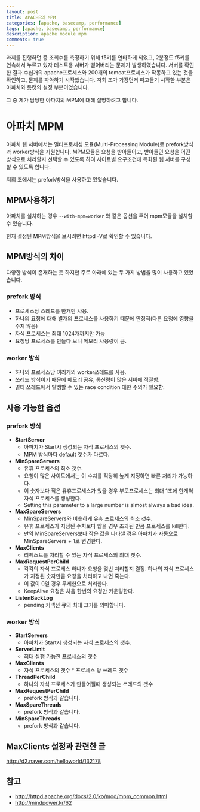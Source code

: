 ```yaml
---
layout: post
title: APACHE의 MPM
categories: [apache, basecamp, performance]
tags: [apache, basecamp, performance]
description: apache module mpm
comments: true
---
```

과제를 진행하던 중 조회수를 측정하기 위해 f5키를 연타하게 되었고, 2분정도 f5키를 연속해서 누르고 있자 테스트용 서버가 뻗어버리는 문제가
발생하였습니다. 서버를 확인한 결과 수십개의 apache프로세스와 200개의 tomcat프로세스가 작동하고 있는 것을 확인하고, 문제를 파악하기 시작했습니다.
저희 조가 가장먼저 파고들기 시작한 부분은 아파치와 톰캣의 설정 부분이었습니다.

그 중 제가 담당한 아파치의 MPM에 대해 설명하려고 합니다.

# 아파치 MPM
아파치 웹 서버에서는 멀티프로세싱 모듈(Multi-Processing Module)로 prefork방식과 worker방식을 지원합니다.
MPM모듈은 요청을 받아들이고, 받아들인 요청을 어떤 방식으로 처리할지 선택할 수 있도록 하여 사이트별 요구조건에 특화된 웹 서버를 구성할 수 있도록 합니다.

저희 조에서는 prefork방식을 사용하고 있었습니다.

## MPM사용하기
아파치를 설치하는 경우 `--with-mpm=worker` 와 같은 옵션을 주어 mpm모듈을 설치할 수 있습니다.

현재 설정된 MPM방식을 보시려면 httpd -V로 확인할 수 있습니다.

## MPM방식의 차이

다양한 방식이 존재하는 듯 하지만 주로 아래에 있는 두 가지 방법을 많이 사용하고 있었습니다.

### prefork 방식
- 프로세스당 스레드를 한개만 사용.
- 하나의 요청에 대해 별개의 프로세스를 사용하기 때문에 안정적(다른 요청에 영향을 주지 않음)
- 자식 프로세스는 최대 1024개까지만 가능
- 요청당 프로세스를 만들다 보니 메모리 사용량이 큼.
### worker 방식
- 하나의 프로세스당 여러개의 worker쓰레드를 사용.
- 쓰레드 방식이기 때문에 메모리 공유, 통신량이 많은 서버에 적절함.
- 멀티 쓰레드에서 발생할 수 있는 race condition 대한 주의가 필요함.

## 사용 가능한 옵션
### prefork 방식
- **StartServer**
	- 아파치가 Start시 생성되는 자식 프로세스의 갯수.
	- MPM 방식마다 default 갯수가 다르다.
- **MinSpareServers**
	- 유휴 프로세스의 최소 갯수.
	- 요청이 많은 사이트에서는 이 수치를 적당히 높게 지정하면 빠른 처리가 가능하다.
	- 이 숫자보다 적은 유휴프로세스가 있을 경우 부모프로세스는 최대 1초에 한개씩 자식 프로세스를 생성한다.
	- Setting this parameter to a large number is almost always a bad idea.
- **MaxSpareServers**
	- MinSpareServers와 비슷하게 유휴 프로세스의 최소 갯수.
	- 유휴 프로세스가 지정된 수치보다 많을 경우 초과된 만큼 프로세스를 kill한다.
	- 만약 MinSpareServers보다 작은 값을 나타낼 경우 아파치가 자동으로 MinSpareServers + 1로 변경한다.
- **MaxClients**
	- 리퀘스트를 처리할 수 있는 자식 프로세스의 최대 갯수.
- **MaxRequestPerChild**
	- 각각의 자식 프로세스 하나가 요청을 몇번 처리할지 결정. 하나의 자식 프로세스가 지정된 숫자만큼 요청을 처리하고 나면 죽는다.
	- 이 값이 0일 경우 무제한으로 처리한다.
	- KeepAlive 요청은 처음 한번의 요청만 카운팅한다.
- **ListenBackLog**
	- pending 커넥션 큐의 최대 크기를 의미합니다.

### worker 방식
- **StartServers**
	- 아파치가 Start시 생성되는 자식 프로세스의 갯수.
- **ServerLimit**
	-  최대 실행 가능한 프로세스의 갯수
-  **MaxClients**
	- 자식 프로세스의 갯수 * 프로세스 당 쓰레드 갯수
-  **ThreadPerChild**
	-  하나의 자식 프로세스가 만들어질때 생성되는 쓰레드의 갯수
-  **MaxRequestPerChild**
	-  prefork 방식과 같습니다.
-  **MaxSpareThreads**
	-  prefork 방식과 같습니다.
-  **MinSpareThreads**
	-  prefork 방식과 같습니다.

## MaxClients 설정과 관련한 글
http://d2.naver.com/helloworld/132178


## 참고
- http://httpd.apache.org/docs/2.0/ko/mod/mpm_common.html
- http://mindpower.kr/62
